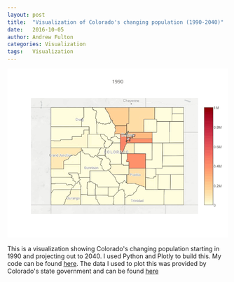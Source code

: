 ```yaml
---
layout: post
title:  "Visualization of Colorado's changing population (1990-2040)"
date:   2016-10-05
author: Andrew Fulton
categories: Visualization
tags:	Visualization
---
```



![colorado population](https://github.com/andrewfulton9/andrewfulton9.github.io/blob/master/assets/CO_pop_gif.GIF)

This is a visualization showing Colorado's changing population starting in 1990 and projecting out to 2040. I used Python and Plotly to build this. My code can be found [here](https://github.com/andrewfulton9/Colorado_Population_Analysis). The data I used to plot this was provided by Colorado's state government and can be found [here](https://data.colorado.gov/Demographics/Colorado-Population-Projections/q5vp-adf3)
